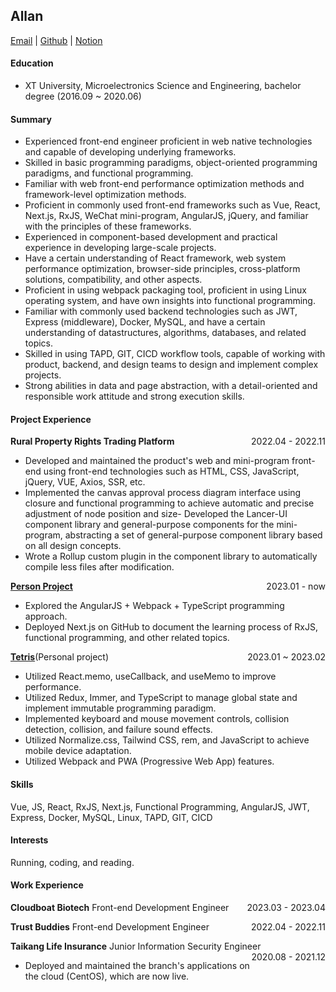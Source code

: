 ## Allan
[Email](lostwind233@outlook.com) | [Github](https://jiangfan233.github.io/rxjs-way/) | [Notion](https://boiling-truffle-5db.notion.site/interview-98afc8fc8b2c491ba62ed16258f99ca0)

#### Education
- XT University, Microelectronics Science and Engineering, bachelor degree (2016.09 ~ 2020.06)

#### Summary
- Experienced front-end engineer proficient in web native technologies and capable of developing underlying frameworks.
- Skilled in basic programming paradigms, object-oriented programming paradigms, and functional programming.
- Familiar with web front-end performance optimization methods and framework-level optimization methods.
- Proficient in commonly used front-end frameworks such as Vue, React, Next.js, RxJS, WeChat mini-program, AngularJS, jQuery, and familiar with the principles of these frameworks.
- Experienced in component-based development and practical experience in developing large-scale projects.
- Have a certain understanding of React framework, web system performance optimization, browser-side principles, cross-platform solutions, compatibility, and other aspects.
- Proficient in using webpack packaging tool, proficient in using Linux operating system, and have own insights into functional programming.
- Familiar with commonly used backend technologies such as JWT, Express (middleware), Docker, MySQL, and have a certain understanding of datastructures, algorithms, databases, and related topics.
- Skilled in using TAPD, GIT, CICD workflow tools, capable of working with product, backend, and design teams to design and implement complex projects.
- Strong abilities in data and page abstraction, with a detail-oriented and responsible work attitude and strong execution skills.

#### Project Experience
**Rural Property Rights Trading Platform** <span style="float: right;">2022.04 - 2022.11</span>
- Developed and maintained the product's web and mini-program front-end using front-end technologies such as HTML, CSS, JavaScript, jQuery, VUE, Axios, SSR, etc.
- Implemented the canvas approval process diagram interface using closure and functional programming to achieve automatic and precise adjustment of node position and size- Developed the Lancer-UI component library and general-purpose components for the mini-program, abstracting a set of general-purpose component library based on all design concepts.
- Wrote a Rollup custom plugin in the component library to automatically compile less files after modification.

**[Person Project](https://github.com/jiangfan233)**  <span style="float: right;">2023.01 - now</span>
- Explored the AngularJS + Webpack + TypeScript programming approach.
- Deployed Next.js on GitHub to document the learning process of RxJS, functional programming, and other related topics.

**[Tetris](https://jiangfan233.github.io/tetris/)**(Personal project)<span style="float: right;">2023.01 ~ 2023.02</span>
- Utilized React.memo, useCallback, and useMemo to improve performance.
- Utilized Redux, Immer, and TypeScript to manage global state and implement immutable programming paradigm.
- Implemented keyboard and mouse movement controls, collision detection, collision, and failure sound effects.
- Utilized Normalize.css, Tailwind CSS, rem, and JavaScript to achieve mobile device adaptation.
- Utilized Webpack and PWA (Progressive Web App) features.

#### Skills
Vue, JS, React, RxJS, Next.js, Functional Programming, AngularJS, JWT, Express, Docker, MySQL, Linux, TAPD, GIT, CICD

#### Interests
Running, coding, and reading.

#### Work Experience
**Cloudboat Biotech**
Front-end Development Engineer<span style="float:right;">2023.03 - 2023.04</span>

**Trust Buddies**
Front-end Development Engineer
<span style="float:right;">2022.04 - 2022.11</span>

**Taikang Life Insurance**
Junior Information Security Engineer
<span style="float:right;">2020.08 - 2021.12</span>

- Deployed and maintained the branch's applications on the cloud (CentOS), which are now live.